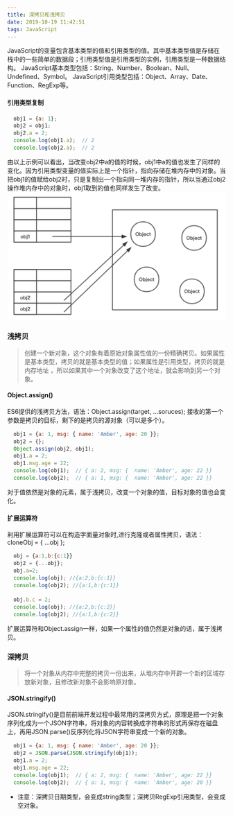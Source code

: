 ```yaml
---
title: 深拷贝和浅拷贝
date: 2019-10-19 11:42:51
tags: JavaScript
---
```

JavaScript的变量包含基本类型的值和引用类型的值。其中基本类型值是存储在栈中的一些简单的数据段；引用类型值是引用类型的实例，引用类型是一种数据结构。
JavaScript基本类型包括：String、Number、Boolean、Null、Undefined、Symbol。
JavaScript引用类型包括：Object、Array、Date、Function、RegExp等。

#### 引用类型复制
```js
  obj1 = {a: 1};
  obj2 = obj1;
  obj2.a = 2;
  console.log(obj1.a);  // 2
  console.log(obj2.a);  // 2
```
<!-- more -->
由以上示例可以看出，当改变obj2中a的值的时候，obj1中a的值也发生了同样的变化。因为引用类型变量的值实际上是一个指针，指向存储在堆内存中的对象。当把obj1的值赋给obj2时，只是复制出一个指向同一堆内存的指针，所以当通过obj2操作堆内存中的对象时，obj1取到的值也同样发生了改变。
<img src="./深拷贝和浅拷贝/对象复制.png" />

### 浅拷贝
> 创建一个新对象，这个对象有着原始对象属性值的一份精确拷贝。如果属性是基本类型，拷贝的就是基本类型的值；如果属性是引用类型，拷贝的就是内存地址 ，所以如果其中一个对象改变了这个地址，就会影响到另一个对象。
#### Object.assign()
ES6提供的浅拷贝方法，语法：Object.assign(target, ...soruces);
接收的第一个参数是拷贝的目标，剩下的是拷贝的源对象（可以是多个）。
```js
  obj1 = {a: 1, msg: { name: 'Amber', age: 20 }};
  obj2 = {};
  Object.assign(obj2, obj1);
  obj1.a = 2;
  obj1.msg.age = 22;
  console.log(obj1);  // { a: 2, msg: {  name: 'Amber', age: 22 }}
  console.log(obj2);  // { a: 1, msg: {  name: 'Amber', age: 22 }}
```
对于值依然是对象的元素，属于浅拷贝，改变一个对象的值，目标对象的值也会变化。
#### 扩展运算符
利用扩展运算符可以在构造字面量对象时,进行克隆或者属性拷贝，语法：cloneObj = { ...obj };
```js
  obj = {a:1,b:{c:1}}
  obj2 = {...obj};
  obj.a=2;
  console.log(obj); //{a:2,b:{c:1}}
  console.log(obj2); //{a:1,b:{c:1}}

  obj.b.c = 2;
  console.log(obj); //{a:2,b:{c:2}}
  console.log(obj2); //{a:1,b:{c:2}}
```
扩展运算符和Object.assign一样，如果一个属性的值仍然是对象的话，属于浅拷贝。
### 深拷贝
> 将一个对象从内存中完整的拷贝一份出来，从堆内存中开辟一个新的区域存放新对象，且修改新对象不会影响原对象。
#### JSON.stringify()
JSON.stringify()是目前前端开发过程中最常用的深拷贝方式，原理是把一个对象序列化成为一个JSON字符串，将对象的内容转换成字符串的形式再保存在磁盘上，再用JSON.parse()反序列化将JSON字符串变成一个新的对象。
```js 
  obj1 = {a: 1, msg: { name: 'Amber', age: 20 }};
  obj2 = JSON.parse(JSON.stringify(obj1));
  obj1.a = 2;
  obj1.msg.age = 22;
  console.log(obj1);  // { a: 2, msg: {  name: 'Amber', age: 22 }}
  console.log(obj2);  // { a: 1, msg: {  name: 'Amber', age: 20 }}
```
* 注意：深拷贝日期类型，会变成string类型；深拷贝RegExp引用类型，会变成空对象。